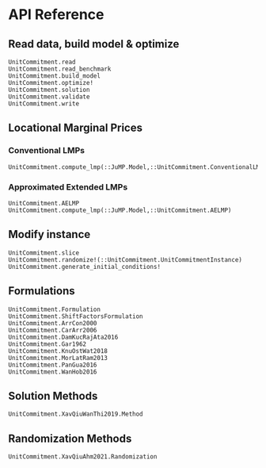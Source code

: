 # API Reference

## Read data, build model & optimize

```@docs
UnitCommitment.read
UnitCommitment.read_benchmark
UnitCommitment.build_model
UnitCommitment.optimize!
UnitCommitment.solution
UnitCommitment.validate
UnitCommitment.write
```

## Locational Marginal Prices

### Conventional LMPs

```@docs
UnitCommitment.compute_lmp(::JuMP.Model,::UnitCommitment.ConventionalLMP)
```

### Approximated Extended LMPs

```@docs
UnitCommitment.AELMP
UnitCommitment.compute_lmp(::JuMP.Model,::UnitCommitment.AELMP)
```

## Modify instance

```@docs
UnitCommitment.slice
UnitCommitment.randomize!(::UnitCommitment.UnitCommitmentInstance)
UnitCommitment.generate_initial_conditions!
```

## Formulations

```@docs
UnitCommitment.Formulation
UnitCommitment.ShiftFactorsFormulation
UnitCommitment.ArrCon2000
UnitCommitment.CarArr2006
UnitCommitment.DamKucRajAta2016
UnitCommitment.Gar1962
UnitCommitment.KnuOstWat2018
UnitCommitment.MorLatRam2013
UnitCommitment.PanGua2016
UnitCommitment.WanHob2016
```

## Solution Methods

```@docs
UnitCommitment.XavQiuWanThi2019.Method
```

## Randomization Methods

```@docs
UnitCommitment.XavQiuAhm2021.Randomization
```
